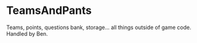 TeamsAndPants
=============

Teams, points, questions bank, storage... all things outside of game code. Handled by Ben.
